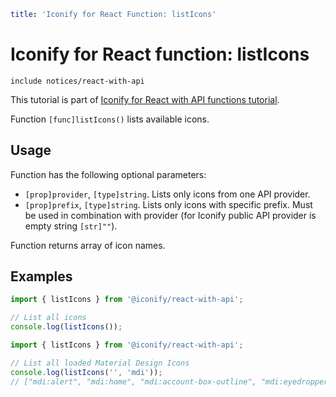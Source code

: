 ```yaml
title: 'Iconify for React Function: listIcons'
```

# Iconify for React function: listIcons

`include notices/react-with-api`

This tutorial is part of [Iconify for React with API functions tutorial](./index.md#functions).

Function `[func]listIcons()` lists available icons.

## Usage

Function has the following optional parameters:

- `[prop]provider`, `[type]string`. Lists only icons from one API provider.
- `[prop]prefix`, `[type]string`. Lists only icons with specific prefix. Must be used in combination with provider (for Iconify public API provider is empty string `[str]""`).

Function returns array of icon names.

## Examples

```js
import { listIcons } from '@iconify/react-with-api';

// List all icons
console.log(listIcons());
```

```js
import { listIcons } from '@iconify/react-with-api';

// List all loaded Material Design Icons
console.log(listIcons('', 'mdi'));
// ["mdi:alert", "mdi:home", "mdi:account-box-outline", "mdi:eyedropper", "mdi:account-off", "mdi:account", "mdi:account-box", "mdi:account-cash"]
```
